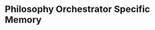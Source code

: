 # Philosophy Orchestrator Specific Memory
<!-- Entries below should be added reverse chronologically (newest first) -->